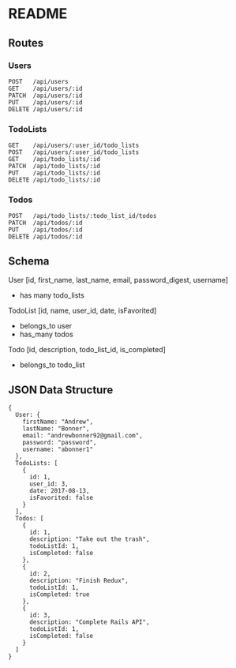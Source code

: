 # README

## Routes

### Users
```
POST   /api/users
GET    /api/users/:id
PATCH  /api/users/:id
PUT    /api/users/:id
DELETE /api/users/:id
```

### TodoLists
```
GET    /api/users/:user_id/todo_lists
POST   /api/users/:user_id/todo_lists
GET    /api/todo_lists/:id
PATCH  /api/todo_lists/:id
PUT    /api/todo_lists/:id
DELETE /api/todo_lists/:id
```

### Todos
```
POST   /api/todo_lists/:todo_list_id/todos
PATCH  /api/todos/:id
PUT    /api/todos/:id
DELETE /api/todos/:id
```

## Schema

User [id, first_name, last_name, email, password_digest, username]
- has many todo_lists

TodoList [id, name, user_id, date, isFavorited]
- belongs_to user
- has_many todos

Todo [id, description, todo_list_id, is_completed]
- belongs_to todo_list

## JSON Data Structure

```
{
  User: {
    firstName: "Andrew",
    lastName: "Bonner",
    email: "andrewbonner92@gmail.com",
    password: "password",
    username: "abonner1"
  },
  TodoLists: [
    {
      id: 1,
      user_id: 3,
      date: 2017-08-13,
      isFavorited: false
    }
  ],
  Todos: [
    {
      id: 1,
      description: "Take out the trash",
      todoListId: 1,
      isCompleted: false
    },
    {
      id: 2,
      description: "Finish Redux",
      todoListId: 1,
      isCompleted: true
    },
    {
      id: 3,
      description: "Complete Rails API",
      todoListId: 1,
      isCompleted: false
    }
  ]
}
```
